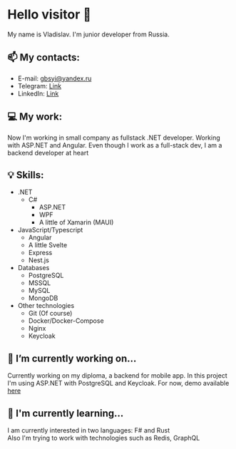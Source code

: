 # Hello visitor 👋

<!--
**Gbsyi/Gbsyi** is a ✨ _special_ ✨ repository because its `README.md` (this file) appears on your GitHub profile.

Here are some ideas to get you started:

- 🔭 I’m currently working on ...
- 🌱 I’m currently learning ...
- 👯 I’m looking to collaborate on ...
- 🤔 I’m looking for help with ...
- 💬 Ask me about ...
- 📫 How to reach me: ...
- 😄 Pronouns: ...
- ⚡ Fun fact: ...
-->

My name is Vladislav. I'm junior developer from Russia.

## 📫 My contacts:  
  - E-mail: gbsyi@yandex.ru
  - Telegram: [Link](https://t.me/Gbsyi)
  - LinkedIn: [Link](https://www.linkedin.com/in/vladislav-yakovlev-21a467234)  

## 💻 My work:  
Now I'm working in small company as fullstack .NET developer. Working with ASP.NET and Angular. Even though I work as a full-stack dev, I am a backend developer at heart

## 💡 Skills:  
  - .NET  
    - C#
      - ASP.NET  
      - WPF
      - A little of Xamarin (MAUI) 
  - JavaScript/Typescript  
    -  Angular
    -  A little Svelte  
    -  Express 
    -  Nest.js 
  - Databases
    - PostgreSQL
    - MSSQL
    - MySQL
    - MongoDB 
  - Other technologies  
    - Git (Of course)  
    - Docker/Docker-Compose  
    - Nginx  
    - Keycloak  

## 🔭 I’m currently working on...
Currently working on my diploma, a backend for mobile app. In this project I'm using ASP.NET with PostgreSQL and Keycloak. For now, demo available [here](https://api.gbsyi.ru)

## 🌱 I'm currently learning...
I am currently interested in two languages: F# and Rust  
Also I'm trying to work with technologies such as Redis, GraphQL  
